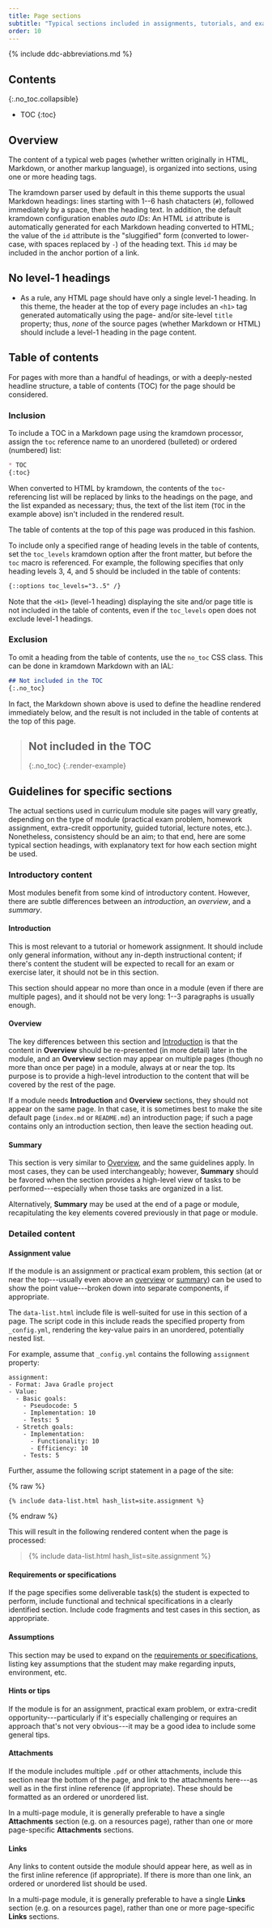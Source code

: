 ```yaml
---
title: Page sections
subtitle: "Typical sections included in assignments, tutorials, and exam problems."
order: 10
---
```


{% include ddc-abbreviations.md %}

## Contents
{:.no_toc.collapsible}

* TOC
{:toc}

## Overview

The content of a typical web pages (whether written originally in HTML, Markdown, or another markup language), is organized into sections, using one or more heading tags.

The kramdown parser used by default in this theme supports the usual Markdown headings: lines starting with 1--6 hash chatacters (`#`), followed immediately by a space, then the heading text. In addition, the default kramdown configuration enables _auto IDs_: An HTML `id` attribute is automatically generated for each Markdown heading converted to HTML; the value of the `id` attribute is the "sluggified" form (converted to lower-case, with spaces replaced by `-`) of the heading text. This `id` may be included in the anchor portion of a link.

## No level-1 headings

* As a rule, any HTML page should have only a single level-1 heading. In this theme, the header at the top of every page includes an `<h1>` tag generated automatically using the page- and/or site-level `title` property; thus, _none_ of the source pages (whether Markdown or HTML) should include a level-1 heading in the page content. 

## Table of contents

For pages with more than a handful of headings, or with a deeply-nested headline structure, a table of contents (TOC) for the page should be considered.

### Inclusion

To include a TOC in a Markdown page using the kramdown processor, assign the `toc` reference name to an unordered (bulleted) or ordered (numbered) list:

```markdown
* TOC
{:toc}
```

When converted to HTML by kramdown, the contents of the `toc`-referencing list will be replaced by links to the headings on the page, and the list expanded as necessary; thus, the text of the list item (`TOC` in the example above) isn't included in the rendered result.

The table of contents at the top of this page was produced in this fashion.

To include only a specified range of heading levels in the table of contents, set the `toc_levels` kramdown option after the front matter, but before the `toc` macro is referenced. For example, the following specifies that only heading levels 3, 4, and 5 should be included in the table of contents:

```markdown
{::options toc_levels="3..5" /}
```

Note that the `<H1>` (level-1 heading) displaying the site and/or page title is not included in the table of contents, even if the `toc_levels` open does not exclude level-1 headings.

### Exclusion

To omit a heading from the table of contents, use the `no_toc` CSS class. This can be done in kramdown Markdown with an IAL:

```markdown
## Not included in the TOC
{:.no_toc}
```
In fact, the Markdown shown above is used to define the headline rendered immediately below, and the result is not included in the table of contents at the top of this page.

> ## Not included in the TOC
> {:.no_toc}
{:.render-example}

## Guidelines for specific sections

The actual sections used in curriculum module site pages will vary greatly, depending on the type of module (practical exam problem, homework assignment, extra-credit opportunity, guided tutorial, lecture notes, etc.). Nonetheless, consistency should be an aim; to that end, here are some typical section headings, with explanatory text for how each section might be used.

### Introductory content

Most modules benefit from some kind of introductory content. However, there are subtle differences between an _introduction_, an _overview_, and a _summary_.

#### Introduction

This is most relevant to a tutorial or homework assignment. It should include only general information, without any in-depth instructional content; if there's content the student will be expected to recall for an exam or exercise later, it should not be in this section. 

This section should appear no more than once in a module (even if there are multiple pages), and it should not be very long: 1--3 paragraphs is usually enough.

#### Overview

The key differences between this section and [Introduction](#introduction) is that the content in **Overview** should be re-presented (in more detail) later in the module, and an **Overview** section may appear on multiple pages (though no more than once per page) in a module, always at or near the top. Its purpose is to provide a high-level introduction to the content that will be covered by the rest of the page.

If a module needs **Introduction** and **Overview** sections, they should not appear on the same page. In that case, it is sometimes best to make the site default page (`index.md` or `README.md`) an introduction page; if such a page contains only an introduction section, then leave the section heading out.

#### Summary

This section is very similar to [Overview](#overview), and the same guidelines apply. In most cases, they can be used interchangeably; however, **Summary** should be favored when the section provides a high-level view of tasks to be performed---especially when those tasks are organized in a list.

Alternatively, **Summary** may be used at the end of a page or module, recapitulating the key elements covered previously in that page or module.

### Detailed content

#### Assignment value

If the module is an assignment or practical exam problem, this section (at or near the top---usually even above an [overview](#overview) or [summary](#summary)) can be used to show the point value---broken down into separate components, if appropriate.

The `data-list.html` include file is well-suited for use in this section of a page. The script code in this include reads the specified property from `_config.yml`, rendering the key-value pairs in an unordered, potentially nested list.

For example, assume that `_config.yml` contains the following `assignment` property:

```text
assignment:
- Format: Java Gradle project
- Value:
  - Basic goals:
    - Pseudocode: 5
    - Implementation: 10
    - Tests: 5
  - Stretch goals:
    - Implementation:
      - Functionality: 10
      - Efficiency: 10
    - Tests: 5
```

Further, assume the following script statement in a page of the site:

{% raw %}
```liquid
{% include data-list.html hash_list=site.assignment %}
```
{% endraw %}

This will result in the following rendered content when the page is processed:

<blockquote class="render-example">
{% include data-list.html hash_list=site.assignment %}
</blockquote>

#### Requirements or specifications

If the page specifies some deliverable task(s) the student is expected to perform, include functional and technical specifications in a clearly identified section. Include code fragments and test cases in this section, as appropriate.

#### Assumptions

This section may be used to expand on the [requirements or specifications](#requirements-or-specifications), listing key assumptions that the student may make regarding inputs, environment, etc. 

#### Hints or tips

If the module is for an assignment, practical exam problem, or extra-credit opportunity---particularly if it's especially challenging or requires an approach that's not very obvious---it may be a good idea to include some general tips.

#### Attachments

If the module includes multiple `.pdf` or other attachments, include this section near the bottom of the page, and link to the attachments here---as well as in the first inline reference (if appropriate). These should be formatted as an ordered or unordered list. 

In a multi-page module, it is generally preferable to have a single **Attachments** section (e.g. on a resources page), rather than one or more page-specific **Attachments** sections.

#### Links

Any links to content outside the module should appear here, as well as in the first inline reference (if appropriate). If there is more than one link, an ordered or unordered list should be used.

In a multi-page module, it is generally preferable to have a single **Links** section (e.g. on a resources page), rather than one or more page-specific **Links** sections.
